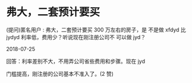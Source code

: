 # 弗大，二套预计要买

(提问)匿名用户 : 弗大，二套预计要买 300 万左右的房子，是 不是做 xfdyd 比 jydyd 利率低，费用少？听说现在刚注册公司不 可以做 jyd？

2018-07-25

回答：利率差别不大，不用弄公司省些费用和步骤。现在 jyd

门槛提高，刚注册的公司基本不准入了。(2 赞)